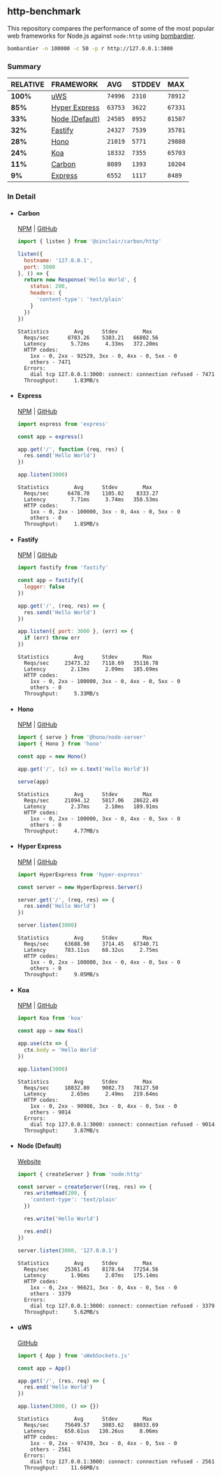 ## http-benchmark

This repository compares the performance of some of the most popular web frameworks for Node.js against `node:http` using [bombardier](https://github.com/codesenberg/bombardier).

```bash
bombardier -n 100000 -c 50 -p r http://127.0.0.1:3000
```

### Summary

| RELATIVE | FRAMEWORK | AVG | STDDEV | MAX |
| :--- | :--- | :--- | :--- | :--- |
| **100%** | [uWS](#uws) | `74996` | `2310` | `78912` |
| **85%** | [Hyper Express](#hyper-express) | `63753` | `3622` | `67331` |
| **33%** | [Node (Default)](#node-default) | `24585` | `8952` | `81507` |
| **32%** | [Fastify](#fastify) | `24327` | `7539` | `35781` |
| **28%** | [Hono](#hono) | `21019` | `5771` | `29888` |
| **24%** | [Koa](#koa) | `18332` | `7355` | `65703` |
| **11%** | [Carbon](#carbon) | `8089` | `1393` | `10204` |
| **9%** | [Express](#express) | `6552` | `1117` | `8489` |


### In Detail

- #### Carbon
  [NPM](https://npmjs.com/@sinclair/carbon) | [GitHub](https://github.com/sinclairzx81/carbon)
  ```js
  import { listen } from '@sinclair/carbon/http'

  listen({
    hostname: '127.0.0.1',
    port: 3000
  }, () => {
    return new Response('Hello World', {
      status: 200,
      headers: {
        'content-type': 'text/plain'
      }
    })
  })
  ```

  ```
  Statistics        Avg      Stdev        Max
    Reqs/sec      8703.26    5383.21   66802.56
    Latency        5.72ms     4.33ms   372.20ms
    HTTP codes:
      1xx - 0, 2xx - 92529, 3xx - 0, 4xx - 0, 5xx - 0
      others - 7471
    Errors:
      dial tcp 127.0.0.1:3000: connect: connection refused - 7471
    Throughput:     1.83MB/s
  ```

- #### Express
  [NPM](https://npmjs.com/express) | [GitHub](https://github.com/expressjs/express)
  ```js
  import express from 'express'

  const app = express()

  app.get('/', function (req, res) {
    res.send('Hello World')
  })

  app.listen(3000)
  ```

  ```
  Statistics        Avg      Stdev        Max
    Reqs/sec      6478.70    1105.02    8333.27
    Latency        7.71ms     3.74ms   358.53ms
    HTTP codes:
      1xx - 0, 2xx - 100000, 3xx - 0, 4xx - 0, 5xx - 0
      others - 0
    Throughput:     1.85MB/s
  ```

- #### Fastify
  [NPM](https://npmjs.com/fastify) | [GitHub](https://github.com/fastify/fastify)
  ```js
  import fastify from 'fastify'

  const app = fastify({
    logger: false
  })

  app.get('/', (req, res) => {
    res.send('Hello World')
  })

  app.listen({ port: 3000 }, (err) => {
    if (err) throw err
  })
  ```

  ```
  Statistics        Avg      Stdev        Max
    Reqs/sec     23473.32    7118.69   35116.78
    Latency        2.13ms     2.09ms   185.69ms
    HTTP codes:
      1xx - 0, 2xx - 100000, 3xx - 0, 4xx - 0, 5xx - 0
      others - 0
    Throughput:     5.33MB/s
  ```

- #### Hono
  [NPM](https://npmjs.com/hono) | [GitHub](https://github.com/honojs/hono)
  ```js
  import { serve } from '@hono/node-server'
  import { Hono } from 'hono'

  const app = new Hono()

  app.get('/', (c) => c.text('Hello World'))

  serve(app)
  ```

  ```
  Statistics        Avg      Stdev        Max
    Reqs/sec     21094.12    5817.06   28622.49
    Latency        2.37ms     2.10ms   189.91ms
    HTTP codes:
      1xx - 0, 2xx - 100000, 3xx - 0, 4xx - 0, 5xx - 0
      others - 0
    Throughput:     4.77MB/s
  ```

- #### Hyper Express
  [NPM](https://npmjs.com/hyper-express) | [GitHub](https://github.com/kartikk221/hyper-express)
  ```js
  import HyperExpress from 'hyper-express'

  const server = new HyperExpress.Server()

  server.get('/', (req, res) => {
    res.send('Hello World')
  })

  server.listen(3000)
  ```

  ```
  Statistics        Avg      Stdev        Max
    Reqs/sec     63688.98    3714.45   67340.71
    Latency      783.11us    68.32us     2.75ms
    HTTP codes:
      1xx - 0, 2xx - 100000, 3xx - 0, 4xx - 0, 5xx - 0
      others - 0
    Throughput:     9.05MB/s
  ```

- #### Koa
  [NPM](https://npmjs.com/koa) | [GitHub](https://github.com/koajs/koa)
  ```js
  import Koa from 'koa'

  const app = new Koa()

  app.use(ctx => {
    ctx.body = 'Hello World'
  })

  app.listen(3000)
  ```

  ```
  Statistics        Avg      Stdev        Max
    Reqs/sec     18832.80    9082.73   78127.50
    Latency        2.65ms     2.49ms   219.64ms
    HTTP codes:
      1xx - 0, 2xx - 90986, 3xx - 0, 4xx - 0, 5xx - 0
      others - 9014
    Errors:
      dial tcp 127.0.0.1:3000: connect: connection refused - 9014
    Throughput:     3.87MB/s
  ```

- #### Node (Default)
  [Website](https://nodejs.org/api/http.html)
  ```js
  import { createServer } from 'node:http'

  const server = createServer((req, res) => {
    res.writeHead(200, {
      'content-type': 'text/plain'
    })

    res.write('Hello World')

    res.end()
  })

  server.listen(3000, '127.0.0.1')
  ```

  ```
  Statistics        Avg      Stdev        Max
    Reqs/sec     25361.45    8178.64   77254.56
    Latency        1.96ms     2.07ms   175.14ms
    HTTP codes:
      1xx - 0, 2xx - 96621, 3xx - 0, 4xx - 0, 5xx - 0
      others - 3379
    Errors:
      dial tcp 127.0.0.1:3000: connect: connection refused - 3379
    Throughput:     5.62MB/s
  ```

- #### uWS
  [GitHub](https://github.com/uNetworking/uWebSockets.js)
  ```js
  import { App } from 'uWebSockets.js'

  const app = App()

  app.get('/', (res, req) => {
    res.end('Hello World')
  })

  app.listen(3000, () => {})
  ```

  ```
  Statistics        Avg      Stdev        Max
    Reqs/sec     75649.57    3083.62   88033.69
    Latency      658.61us   138.26us     8.06ms
    HTTP codes:
      1xx - 0, 2xx - 97439, 3xx - 0, 4xx - 0, 5xx - 0
      others - 2561
    Errors:
      dial tcp 127.0.0.1:3000: connect: connection refused - 2561
    Throughput:    11.66MB/s
  ```


